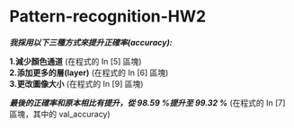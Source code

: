 # Pattern-recognition-HW2

***我採用以下三種方式來提升正確率(accuracy):*** 

**1.減少顏色通道** (在程式的 In [5] 區塊)  
**2.添加更多的層(layer)** (在程式的 In [6] 區塊)  
**3.更改圖像大小** (在程式的 In [9] 區塊)  

***最後的正確率和原本相比有提升，從 98.59 %提升至 99.32 %*** (在程式的 In [7] 區塊，其中的 val_accuracy)
